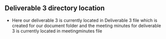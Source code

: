 ## Deliverable 3 directory location 

- Here our deliverable 3 is currently located in Deliverable 3 file which is created for our document folder and the meeting minutes for deliverable 3 is currently located in meetingminutes file 
